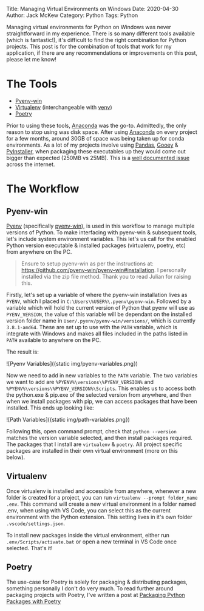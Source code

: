 Title: Managing Virtual Environments on Windows
Date: 2020-04-30
Author: Jack McKew
Category: Python
Tags: Python

Managing virtual environments for Python on Windows was never straightforward in my experience. There is so many different tools available (which is fantastic!), it's difficult to find the right combination for Python projects. This post is for the combination of tools that work for my application, if there are any recommendations or improvements on this post, please let me know!

# The Tools

- [Pyenv-win](https://github.com/pyenv-win/pyenv-win)
- [Virtualenv](https://virtualenv.pypa.io/en/latest/) (interchangeable with [venv](https://docs.python.org/3/library/venv.html))
- [Poetry](https://python-poetry.org/)

Prior to using these tools, [Anaconda](https://www.anaconda.com/) was the go-to. Admittedly, the only reason to stop using was disk space. After using [Anaconda](https://www.anaconda.com/) on every project for a few months, around 30GB of space was being taken up for conda environments. As a lot of my projects involve using [Pandas](https://pandas.pydata.org/), [Gooey](https://github.com/chriskiehl/Gooey) & [PyInstaller](https://www.pyinstaller.org/), when packaging these executables up they would come out bigger than expected (250MB vs 25MB). This is a [well documented issue](https://stackoverflow.com/questions/43886822/pyinstaller-with-pandas-creates-over-500-mb-exe) across the internet.

# The Workflow

## Pyenv-win

[Pyenv](https://github.com/pyenv/pyenv) (specifically [pyenv-win](https://github.com/pyenv-win/pyenv-win)), is used in this workflow to manage multiple versions of Python. To make interfacing with pyenv-win & subsequent tools, let's include system environment variables. This let's us call for the enabled Python version executable & installed packages (virtualenv, poetry, etc) from anywhere on the PC.

> Ensure to setup pyenv-win as per the instructions at: <https://github.com/pyenv-win/pyenv-win#installation>. I personally installed via the zip file method. Thank you to read Julian for raising this.

Firstly, let's set up a variable of where the pyenv-win installation lives as `PYENV`, which I placed in `C:\Users\%USER%\.pyenv\pyenv-win`. Followed by a variable which will hold the current version of Python that pyenv will use as `PYENV_VERSION`, the value of this variable will be dependant on the installed version folder name in `User/.pyenv/pyenv-win/versions/`, which is currently `3.8.1-amd64`. These are set up to use with the `PATH` variable, which is integrate with Windows and makes all files included in the paths listed in `PATH` available to anywhere on the PC.

The result is:

![Pyenv Variables]({static img/pyenv-variables.png})

Now we need to add in new variables to the `PATH` variable. The two variables we want to add are `%PYENV%\versions\%PYENV_VERSION%` and `%PYENV%\versions\%PYENV_VERSION%\Scripts`. This enables us to access both the python.exe & pip.exe of the selected version from anywhere, and then when we install packages with pip, we can access packages that have been installed. This ends up looking like:

![Path Variables]({static img/path-variables.png})

Following this, open command prompt, check that `python --version` matches the version variable selected, and then install packages required. The packages that I install are `virtualenv` & `poetry`. All project specific packages are installed in their own virtual environment (more on this below).

## Virtualenv

Once virtualenv is installed and accessible from anywhere, whenever a new folder is created for a project, you can run `virtualenv --prompt folder_name .env`. This command will create a new virtual environment in a folder named .env, when using with VS Code, you can select this as the current environment with the Python extension. This setting lives in it's own folder `.vscode/settings.json`.

To install new packages inside the virtual environment, either run `.env/Scripts/activate.bat` or open a new terminal in VS Code once selected. That's it!

## Poetry

The use-case for Poetry is solely for packaging & distributing packages, something personally I don't do very much. To read further around packaging projects with Poetry, I've written a post at [Packaging Python Packages with Poetry](https://jackmckew.dev/packaging-python-packages-with-poetry.html#packaging-python-packages-with-poetry)